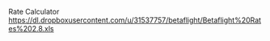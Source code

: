 Rate Calculator
https://dl.dropboxusercontent.com/u/31537757/betaflight/Betaflight%20Rates%202.8.xls